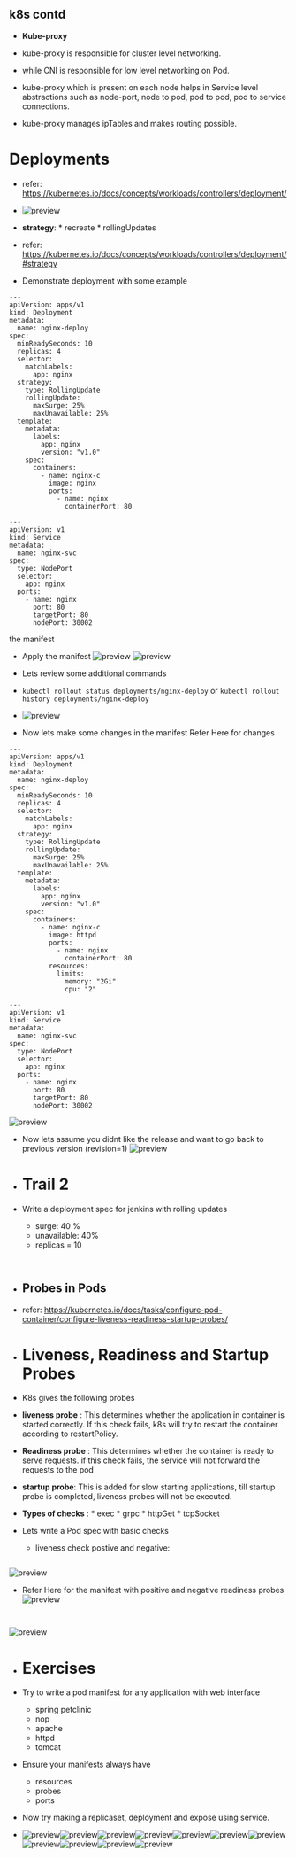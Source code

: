 ## k8s contd

* __Kube-proxy__

* kube-proxy is responsible for cluster level networking.
* while CNI is responsible for low level networking on Pod.
* kube-proxy which is present on each node helps in Service level abstractions such as node-port, node to pod, pod to pod, pod to service connections.
* kube-proxy manages ipTables and makes routing possible.

# Deployments

* refer: https://kubernetes.io/docs/concepts/workloads/controllers/deployment/

* ![preview](images/81.png)
  
* __strategy__: 
      * recreate
      * rollingUpdates  
* refer: https://kubernetes.io/docs/concepts/workloads/controllers/deployment/#strategy

* Demonstrate  deployment with some example 

```
---
apiVersion: apps/v1
kind: Deployment
metadata:
  name: nginx-deploy
spec: 
  minReadySeconds: 10
  replicas: 4
  selector:
    matchLabels:
      app: nginx
  strategy: 
    type: RollingUpdate
    rollingUpdate: 
      maxSurge: 25%
      maxUnavailable: 25%
  template: 
    metadata: 
      labels:
        app: nginx
        version: "v1.0"
    spec:
      containers: 
        - name: nginx-c
          image: nginx 
          ports: 
            - name: nginx 
              containerPort: 80

---
apiVersion: v1 
kind: Service
metadata:
  name: nginx-svc
spec:
  type: NodePort
  selector: 
    app: nginx 
  ports: 
    - name: nginx
      port: 80
      targetPort: 80
      nodePort: 30002

```
 the manifest

* Apply the manifest
![preview](images/82.png)
![preview](images/83.png)

* Lets review some additional commands
* `kubectl rollout status deployments/nginx-deploy` or `kubectl rollout history deployments/nginx-deploy`
* ![preview](images/84.png)
  
* Now lets make some changes in the manifest Refer Here for changes

```
---
apiVersion: apps/v1
kind: Deployment
metadata:
  name: nginx-deploy
spec: 
  minReadySeconds: 10
  replicas: 4
  selector:
    matchLabels:
      app: nginx
  strategy: 
    type: RollingUpdate
    rollingUpdate: 
      maxSurge: 25%
      maxUnavailable: 25%
  template: 
    metadata: 
      labels:
        app: nginx
        version: "v1.0"
    spec:
      containers: 
        - name: nginx-c
          image: httpd
          ports: 
            - name: nginx 
              containerPort: 80
          resources: 
            limits: 
              memory: "2Gi"
              cpu: "2"

---
apiVersion: v1 
kind: Service
metadata:
  name: nginx-svc
spec:
  type: NodePort
  selector: 
    app: nginx 
  ports: 
    - name: nginx
      port: 80
      targetPort: 80
      nodePort: 30002

```
![preview](images/85.png)
* Now lets assume you didnt like the release and want to go back to previous version (revision=1)
![preview](images/86.png)
  

* # Trail 2

* Write a  deployment spec for jenkins with rolling updates  
     * surge: 40 %
     * unavailable: 40%
     * replicas = 10

```


```

* ## Probes in Pods

* refer: https://kubernetes.io/docs/tasks/configure-pod-container/configure-liveness-readiness-startup-probes/

* # Liveness, Readiness and Startup Probes 

* K8s gives the following probes

* __liveness probe__ : This determines whether the application in container is started correctly. If this check fails,  k8s will try to restart the container according to restartPolicy.

* __Readiness probe__ : This determines whether the container is ready to serve requests. if this check fails, the service will not forward the requests to the pod

* __startup probe__: This is added for slow starting  applications, till startup probe is completed, liveness probes will not be executed.

* __Types of checks__ : 
       * exec
       * grpc
       * httpGet
       * tcpSocket  

* Lets write a Pod spec with basic checks
   
   * liveness check postive and negative: 

```

```

![preview](images)

* Refer Here for the manifest with positive and negative readiness probes
![preview](images)

```


```

![preview](images)

* # Exercises

* Try to write a pod manifest for any  application with web interface 
   
   * spring petclinic
   * nop
   * apache
   * httpd
   * tomcat 

* Ensure your manifests always have 
   
   * resources
   * probes
   * ports

* Now try making a replicaset,  deployment and expose using service.





* ![preview](images)![preview](images)![preview](images)![preview](images)![preview](images)![preview](images)![preview](images)![preview](images)![preview](images)![preview](images)![preview](images)